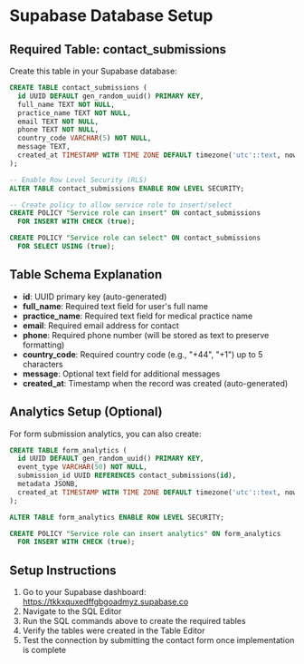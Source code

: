 # Supabase Database Setup

## Required Table: contact_submissions

Create this table in your Supabase database:

```sql
CREATE TABLE contact_submissions (
  id UUID DEFAULT gen_random_uuid() PRIMARY KEY,
  full_name TEXT NOT NULL,
  practice_name TEXT NOT NULL,
  email TEXT NOT NULL,
  phone TEXT NOT NULL,
  country_code VARCHAR(5) NOT NULL,
  message TEXT,
  created_at TIMESTAMP WITH TIME ZONE DEFAULT timezone('utc'::text, now()) NOT NULL
);

-- Enable Row Level Security (RLS)
ALTER TABLE contact_submissions ENABLE ROW LEVEL SECURITY;

-- Create policy to allow service role to insert/select
CREATE POLICY "Service role can insert" ON contact_submissions
  FOR INSERT WITH CHECK (true);

CREATE POLICY "Service role can select" ON contact_submissions
  FOR SELECT USING (true);
```

## Table Schema Explanation

- **id**: UUID primary key (auto-generated)
- **full_name**: Required text field for user's full name
- **practice_name**: Required text field for medical practice name
- **email**: Required email address for contact
- **phone**: Required phone number (will be stored as text to preserve formatting)
- **country_code**: Required country code (e.g., "+44", "+1") up to 5 characters
- **message**: Optional text field for additional messages
- **created_at**: Timestamp when the record was created (auto-generated)

## Analytics Setup (Optional)

For form submission analytics, you can also create:

```sql
CREATE TABLE form_analytics (
  id UUID DEFAULT gen_random_uuid() PRIMARY KEY,
  event_type VARCHAR(50) NOT NULL,
  submission_id UUID REFERENCES contact_submissions(id),
  metadata JSONB,
  created_at TIMESTAMP WITH TIME ZONE DEFAULT timezone('utc'::text, now()) NOT NULL
);

ALTER TABLE form_analytics ENABLE ROW LEVEL SECURITY;

CREATE POLICY "Service role can insert analytics" ON form_analytics
  FOR INSERT WITH CHECK (true);
```

## Setup Instructions

1. Go to your Supabase dashboard: https://tkkxquxedffgbgoadmyz.supabase.co
2. Navigate to the SQL Editor
3. Run the SQL commands above to create the required tables
4. Verify the tables were created in the Table Editor
5. Test the connection by submitting the contact form once implementation is complete
